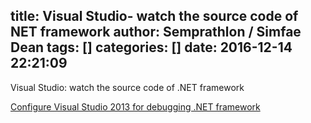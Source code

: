 title: Visual Studio- watch the source code of  NET framework
author: Semprathlon / Simfae Dean
tags: []
categories: []
date: 2016-12-14 22:21:09
---
Visual Studio: watch the source code of .NET framework

[Configure Visual Studio 2013 for debugging .NET framework](https://referencesource.microsoft.com/setup.html)